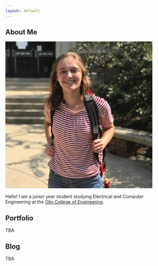 ```yaml
---
layout: default
---
```


## About Me

<img class="profile-picture" src="profile.jpg">

Hello! I am a junior year student studying Electrical and Computer Engineering at the <a href="https://olin.edu">Olin College of Engineering</a>.

## Portfolio

TBA

## Blog

TBA
